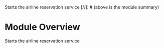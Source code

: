 Starts the airline reservation service
[//]: # (above is the module summary)

# Module Overview
Starts the airline reservation service
